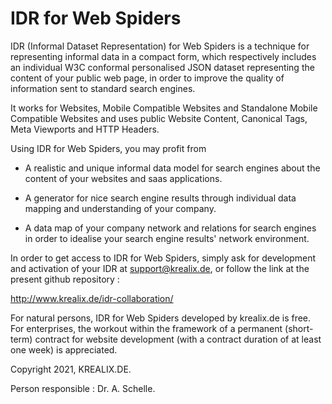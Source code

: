 # IDR for Web Spiders

IDR (Informal Dataset Representation) for Web Spiders is a technique for representing informal data in a compact form, which respectively includes an individual W3C conformal personalised JSON dataset representing the content of your public web page, in order to improve the quality of information sent to standard search engines.

It works for Websites, Mobile Compatible Websites and Standalone Mobile Compatible Websites and uses public Website Content, Canonical Tags, Meta Viewports and HTTP Headers.

Using IDR for Web Spiders, you may profit from

- A realistic and unique informal data model for search engines about the content of your websites and saas applications. 

- A generator for nice search engine results through individual data mapping and understanding of your company.
 
- A data map of your company network and relations for search engines in order to idealise your search engine results' network environment.
 
In order to get access to IDR for Web Spiders, simply ask for development and activation of your IDR at support@krealix.de, or follow the link at the present github repository : 

<p>
<a href="http://www.krealix.de/idr-collaboration/"> http://www.krealix.de/idr-collaboration/ </a>
<p>
	
For natural persons, IDR for Web Spiders developed by krealix.de is free. For enterprises, the workout within the framework of a permanent (short-term) contract for website development (with a contract duration of at least one week) is appreciated.
	
Copyright 2021, KREALIX.DE. 
	
Person responsible : Dr. A. Schelle.
